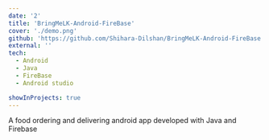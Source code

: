 ```yaml
---
date: '2'
title: 'BringMeLK-Android-FireBase'
cover: './demo.png'
github: 'https://github.com/Shihara-Dilshan/BringMeLK-Android-FireBase'
external: ''
tech:
  - Android
  - Java
  - FireBase
  - Android studio

showInProjects: true
---
```


A food ordering and delivering android app developed with Java and Firebase
